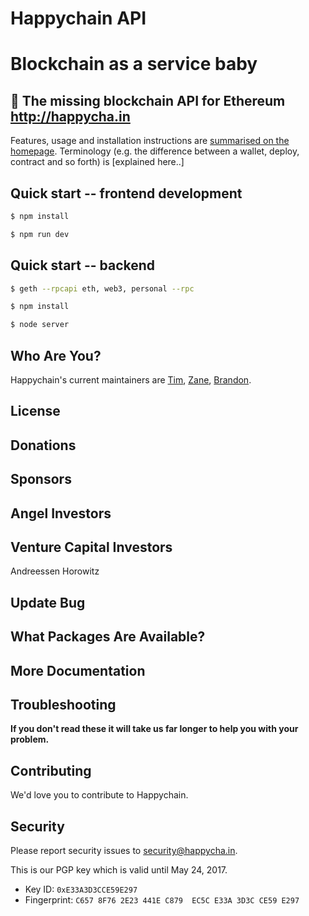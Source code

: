 # Happychain API
# Blockchain as a service baby
## 🤑 The missing blockchain API for Ethereum http://happycha.in

Features, usage and installation instructions are [summarised on the homepage](http://happycha.in). Terminology (e.g. the difference between a wallet, deploy, contract and so forth) is [explained here..]

## Quick start -- frontend development
```sh
$ npm install
```
```sh
$ npm run dev
```

## Quick start -- backend
```sh
$ geth --rpcapi eth, web3, personal --rpc
```
```sh
$ npm install
```
```sh
$ node server
```



## Who Are You?
Happychain's current maintainers are [Tim](https://github.com/tcsiwula), [Zane](https://github.com/ZZShark9), [Brandon](https://github.com/brobusf21).

## License

## Donations

## Sponsors

## Angel Investors

## Venture Capital Investors
Andreessen Horowitz

## Update Bug

## What Packages Are Available?

## More Documentation

## Troubleshooting

**If you don't read these it will take us far longer to help you with your problem.**

## Contributing
We'd love you to contribute to Happychain.

## Security
Please report security issues to security@happycha.in.

This is our PGP key which is valid until May 24, 2017.
* Key ID: `0xE33A3D3CCE59E297`
* Fingerprint: `C657 8F76 2E23 441E C879  EC5C E33A 3D3C CE59 E297`
